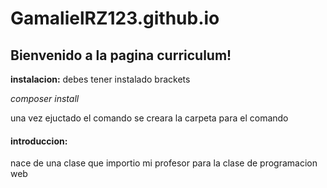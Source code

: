 # GamalielRZ123.github.io
## Bienvenido a la pagina curriculum!
**instalacion:**
debes tener instalado brackets 

*composer install*

una vez ejuctado el comando se creara la carpeta para el comando 

#### introduccion:
nace de una clase que importio mi profesor para la clase de programacion web 



